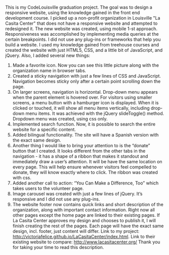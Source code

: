 This is my CodeLouisville graduation project. The goal was to design a responsive website, using the knowledge gained in the front end development course.
I picked up a non-profit organization in Louisville "La Casita Center" that does not have a responsive website and attempted to redesigned it.
The new website was created, using mobile 1-st approach. Responsiveness was accomplished by implementing media queries at the certain breakpoints.
I did not use any plug-ins or frameworks that help you build a website.  I used my knowledge gained from treehouse courses and created the website with just HTML5, CSS, and a little bit of JavaScript, and jQuery.
Also, I added several new things:
1.	Made a favorite icon. Now you can see this little picture along with the organization name in browser tabs.
2.	Created a sticky navigation with just a few lines of CSS and JavaScript. Navigation becomes sticky only after a certain point scrolling down the page.
3.	On larger screens, navigation is horizontal. Drop-down menu appears when the parent element is hovered over. For visitors using smaller screens, a menu button with a hamburger icon is displayed. When it is clicked or touched, it will show all menu items vertically, including drop-down menu items. It was achieved with the jQuery slideToggle() method. Dropdown menu was created, using css only.
4.	Implemented search function. Now, it is possible to search the entire website for a specific content.
5.	Added bilingual functionality. The site will have a Spanish version with the exact same design.
6.	Another thing I would like to bring your attention to is the “donate” button that I created. It looks different from the other tabs in the navigation - it has a shape of a ribbon that makes it standout and immediately draw a user’s attention.  It will be have the same location on every page.  This will help ensure whenever visitors feel compelled to donate, they will know exactly where to click. The ribbon was created with css.
7.	Added another call to action: “You Can Make a Difference, Too” which takes users to the volunteer page.
8.	Image carousel was created with just a few lines of jQuery. It’s responsive and I did not use any plug-ins.
9.	The website footer now contains quick links and short description of the organization, along with important contact information.
Right now all other pages except the home page are linked to their existing pages. If La Casita Center approves my design and chooses to publish it, I will finish creating the rest of the pages. Each page will have the exact same design, incl. footer, just content will differ.
Link to my project: http://victoriafelice.github.io/LaCasitaCenter/index.html.
Link to their existing website to compare: http://www.lacasitacenter.org/
Thank you for taking your time to read this description.
